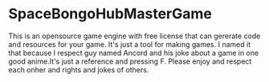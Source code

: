 # SpaceBongoHubMasterGame
This is an opensource game engine with free license that can gererate code and resources for your game. It's just a tool for making games. I named it that because I respect guy named Ancord and his joke about a game in one good anime.It's just a reference and pressing F. Please enjoy and respect each onher and rights and jokes of others.
